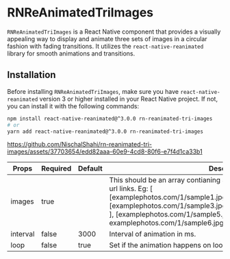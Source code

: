 # RNReAnimatedTriImages

`RNReAnimatedTriImages` is a React Native component that provides a visually appealing way to display and animate three sets of images in a circular fashion with fading transitions. It utilizes the `react-native-reanimated` library for smooth animations and transitions.

## Installation

Before installing `RNReAnimatedTriImages`, make sure you have `react-native-reanimated` version 3 or higher installed in your React Native project. If not, you can install it with the following commands:

```bash
npm install react-native-reanimated@^3.0.0 rn-reanimated-tri-images
# or
yarn add react-native-reanimated@^3.0.0 rn-reanimated-tri-images

```



https://github.com/NischalShahi/rn-reanimated-tri-images/assets/37703654/edd82aaa-60e9-4cd8-80f6-e7f4d1ca33b1



| Props    | Required | Default | Description                                                                                                                                                                                                                                                                                           |
|----------|----------|---------|-------------------------------------------------------------------------------------------------------------------------------------------------------------------------------------------------------------------------------------------------------------------------------------------------------|
| images   | true     |         | This should be an array contianing 3 arrays with equal number of images url links. Eg: [ [examplephotos.com/1/sample1.jpg,examplephotos.com/1/sample2.jpg], [examplephotos.com/1/sample3.jpg, examplephotos.com/1/sample4.jpg ], [examplephotos.com/1/sample5.jpg, examplephotos.com/1/sample6.jpg] ] |
| interval | false    | 3000    | Interval of animation in ms.                                                                                                                                                                                                                                                                          |
| loop     | false    | true    | Set if the animation happens on loop or only once.                                                                                                                                                                                                                                                    |
